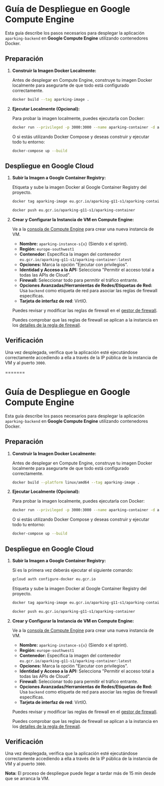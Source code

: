 # Guía de Despliegue en Google Compute Engine

Esta guía describe los pasos necesarios para desplegar la aplicación `aparking-backend` en **Google Compute Engine** utilizando contenedores Docker.

## Preparación

1. **Construir la Imagen Docker Localmente:**

   Antes de desplegar en Compute Engine, construye tu imagen Docker localmente para asegurarte de que todo está configurado correctamente.

    ```bash
    docker build --tag aparking-image .
    ```

2. **Ejecutar Localmente (Opcional):**

   Para probar la imagen localmente, puedes ejecutarla con Docker:

    ```bash
    docker run --privileged -p 3000:3000 --name aparking-container -d aparking-image
    ```

   O si estás utilizando Docker Compose y deseas construir y ejecutar todo tu entorno:

    ```bash
    docker-compose up --build
    ```

## Despliegue en Google Cloud

1. **Subir la Imagen a Google Container Registry:**

   Etiqueta y sube la imagen Docker al Google Container Registry del proyecto.

    ```bash
    docker tag aparking-image eu.gcr.io/aparking-g11-s1/aparking-container
    ```
    ```bash
    docker push eu.gcr.io/aparking-g11-s1/aparking-container
    ```

2. **Crear y Configurar la Instancia de VM en Compute Engine:**

   Ve a la [consola de Compute Engine](https://console.cloud.google.com/compute/instances?onCreate=true&project=aparking-g11-s1) para crear una nueva instancia de VM.

   - **Nombre:** `aparking-instance-s{x}` (Siendo x el sprint).
   - **Región:** `europe-southwest1`
   - **Contenedor:** Especifica la imagen del contenedor `eu.gcr.io/aparking-g11-s1/aparking-container:latest`
   - **Opciones:** Marca la opción "Ejecutar con privilegios".
   - **Identidad y Acceso a la API:** Selecciona "Permitir el acceso total a todas las APIs de Cloud".
   - **Firewall:** Seleccionar todo para permitir el tráfico entrante.
   - **Opciones Avanzadas/Herramientas de Redes/Etiquetas de Red:** Usa `backend` como etiqueta de red para asociar las reglas de firewall específicas.
   - **Tarjeta de interfaz de red**: VirtIO.

   Puedes revisar y modificar las reglas de firewall en el [gestor de firewall](https://console.cloud.google.com/net-security/firewall-manager/firewall-policies/list?project=aparking-g11-s1).

   Puedes comprobar que las reglas de firewall se aplican a la instancia en los [detalles de la regla de firewall](https://console.cloud.google.com/net-security/firewall-manager/firewall-policies/details/aparking-backend?project=aparking-g11-s1).

## Verificación

Una vez desplegada, verifica que la aplicación esté ejecutándose correctamente accediendo a ella a través de la IP pública de la instancia de VM y al puerto `3000`.

=======
# Guía de Despliegue en Google Compute Engine

Esta guía describe los pasos necesarios para desplegar la aplicación `aparking-backend` en **Google Compute Engine** utilizando contenedores Docker.

## Preparación

1. **Construir la Imagen Docker Localmente:**

   Antes de desplegar en Compute Engine, construye tu imagen Docker localmente para asegurarte de que todo está configurado correctamente.

    ```bash
    docker build --platform linux/amd64 --tag aparking-image .
    ```

2. **Ejecutar Localmente (Opcional):**

   Para probar la imagen localmente, puedes ejecutarla con Docker:

    ```bash
    docker run --privileged -p 3000:3000 --name aparking-container -d aparking-image
    ```

   O si estás utilizando Docker Compose y deseas construir y ejecutar todo tu entorno:

    ```bash
    docker-compose up --build
    ```

## Despliegue en Google Cloud

1. **Subir la Imagen a Google Container Registry:**

    Si es la primera vez deberás ejecutar el siguiente comando:
    ```bash
    gcloud auth configure-docker eu.gcr.io
    ```
   Etiqueta y sube la imagen Docker al Google Container Registry del proyecto.

    ```bash
    docker tag aparking-image eu.gcr.io/aparking-g11-s1/aparking-container
    ```
    ```bash
    docker push eu.gcr.io/aparking-g11-s1/aparking-container
    ```

2. **Crear y Configurar la Instancia de VM en Compute Engine:**

   Ve a la [consola de Compute Engine](https://console.cloud.google.com/compute/instances?onCreate=true&project=aparking-g11-s1) para crear una nueva instancia de VM.

   - **Nombre:** `aparking-instance-s{x}` (Siendo x el sprint).
   - **Región:** `europe-southwest1`
   - **Contenedor:** Especifica la imagen del contenedor `eu.gcr.io/aparking-g11-s1/aparking-container:latest`
   - **Opciones:** Marca la opción "Ejecutar con privilegios".
   - **Identidad y Acceso a la API:** Selecciona "Permitir el acceso total a todas las APIs de Cloud".
   - **Firewall:** Seleccionar todo para permitir el tráfico entrante.
   - **Opciones Avanzadas/Herramientas de Redes/Etiquetas de Red:** Usa `backend` como etiqueta de red para asociar las reglas de firewall específicas.
   - **Tarjeta de interfaz de red**: VirtIO.

   Puedes revisar y modificar las reglas de firewall en el [gestor de firewall](https://console.cloud.google.com/net-security/firewall-manager/firewall-policies/list?project=aparking-g11-s1).

   Puedes comprobar que las reglas de firewall se aplican a la instancia en los [detalles de la regla de firewall](https://console.cloud.google.com/net-security/firewall-manager/firewall-policies/details/aparking-backend?project=aparking-g11-s1).

## Verificación

Una vez desplegada, verifica que la aplicación esté ejecutándose correctamente accediendo a ella a través de la IP pública de la instancia de VM y al puerto `3000`.

**Nota:** El proceso de despliegue puede llegar a tardar más de 15 min desde que se arranca la VM.